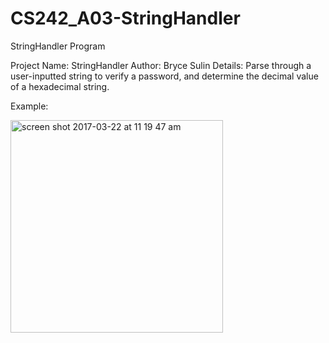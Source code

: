 # CS242_A03-StringHandler
StringHandler Program

Project Name: StringHandler
Author: Bryce Sulin 
Details: Parse through a user-inputted string to verify a password, and determine the decimal value of a hexadecimal string.

Example:

<img width="340" alt="screen shot 2017-03-22 at 11 19 47 am" src="https://cloud.githubusercontent.com/assets/20143504/24208458/a6676594-0ef1-11e7-8377-36f0d4b7d3d5.png">
